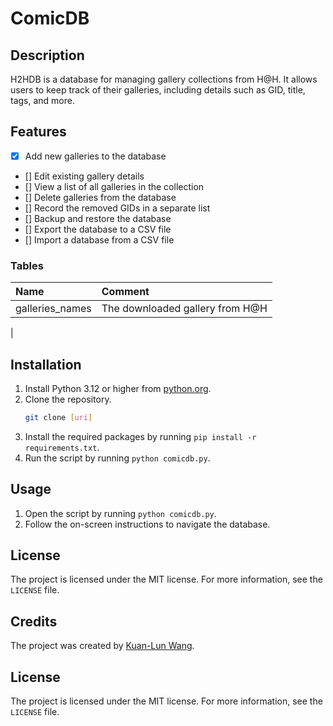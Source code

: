 # ComicDB
## Description

H2HDB is a database for managing gallery collections from H@H. It allows users to keep track of their galleries, including details such as GID, title, tags, and more.

## Features

- [x] Add new galleries to the database
- [] Edit existing gallery details
- [] View a list of all galleries in the collection
- [] Delete galleries from the database
- [] Record the removed GIDs in a separate list
- [] Backup and restore the database
- [] Export the database to a CSV file
- [] Import a database from a CSV file

### Tables

| Name            | Comment                         |
| :-------------- | :------------------------------ |
| galleries_names | The downloaded gallery from H@H |
|

## Installation

1. Install Python 3.12 or higher from [python.org](https://www.python.org/downloads/).
2. Clone the repository.
    ```bash
    git clone [uri]
    ```
3. Install the required packages by running `pip install -r requirements.txt`.
4. Run the script by running `python comicdb.py`.

## Usage

1. Open the script by running `python comicdb.py`.
2. Follow the on-screen instructions to navigate the database.

## License

The project is licensed under the MIT license. For more information, see the `LICENSE` file.

## Credits

The project was created by [Kuan-Lun Wang](https://www.klwang.tw/home/).

## License

The project is licensed under the MIT license. For more information, see the `LICENSE` file.